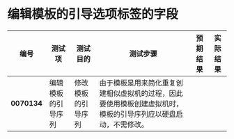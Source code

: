 # 编辑模板的引导选项标签的字段
| 编号 | 测试项 | 测试目的 | 测试步骤 | 预期结果 | 实际结果 |
|--------- | ---------- | ------------ | ------------ | ------------ | ------------ |
|**0070134**|编辑模板的引导序列|修改模板的引导序列|由于模板是用来简化重复创建相似虚拟机的过程，因此要使用模板创建虚拟机时，模板的引导序列应以硬盘启动，不需修改。|||
